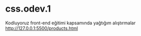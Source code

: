 # css.odev.1
Kodluyoruz front-end eğitimi kapsamında yağtığım alıştırmalar
http://127.0.0.1:5500/products.html

